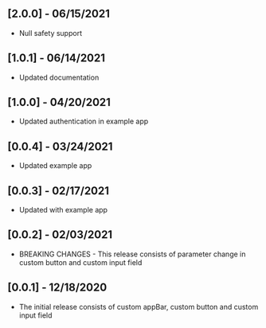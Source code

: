 ## [2.0.0] - 06/15/2021

* Null safety support

## [1.0.1] - 06/14/2021

* Updated documentation

## [1.0.0] - 04/20/2021

* Updated authentication in example app

## [0.0.4] - 03/24/2021

* Updated example app

## [0.0.3] - 02/17/2021

* Updated with example app

## [0.0.2] - 02/03/2021

* BREAKING CHANGES - This release consists of parameter change in custom button and custom input field

## [0.0.1] - 12/18/2020

* The initial release consists of custom appBar, custom button and custom input field

